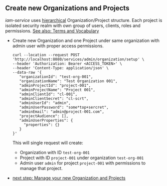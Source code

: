 ## Create new Organizations and Projects
*iam-service* uses [hierarchical](../IAM-data-model.md) Organization/Project structure. Each project is
isolated security realm with own group of users, clients, roles and permissions.
[See also: Terms and Vocabulary](Terms-and-Vocabulary.md)

* Create new Organization and one Project under same organization with admin user with proper access permissions.  
  ```
  curl --location --request POST 'http://localhost:8080/services/admin/organization/setup' \
  --header 'Authorization: Bearer <ACCESS_TOKEN>' \
  --header 'Content-Type: application/json' \
  --data-raw '{ 
     "organizationId": "test-org-001", 
     "organizationName": "Test Organization 001", 
     "adminProjectId": "project-001",
     "adminProjectName": "Project 001",
     "adminClientId": "cl-001",
     "adminClientSecret": "cl-scrt",
     "adminUserId": "admin",
     "adminUserPassword": "some*top+sercret",
     "adminEmail": "admin@project-001.com",
     "projectAudience": [],
     "adminUserProperties": { 
       "properties": {}
     }
  }'
  ```
  This will single request will create:   
  * Organization with ID ``test-org-001``
  * Project with ID ``project-001`` under organization ``test-org-001``
  * Admin user ``admin`` for project ``project-001`` with permissions to manage that project. 
  
* [next step: Manage your new Organization and Projects](02c-manage-organization-and-projects.md)
  